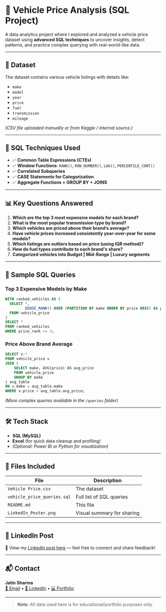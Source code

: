 
# 🚗 Vehicle Price Analysis (SQL Project)

A data analytics project where I explored and analyzed a vehicle price dataset using **advanced SQL techniques** to uncover insights, detect patterns, and practice complex querying with real-world-like data.

---

## 📁 Dataset
The dataset contains various vehicle listings with details like:
- `make`
- `model`
- `year`
- `price`
- `fuel`
- `transmission`
- `mileage`

*(CSV file uploaded manually or from Kaggle / internal source.)*

---

## 🧠 SQL Techniques Used

- ✅ **Common Table Expressions (CTEs)**
- ✅ **Window Functions**: `RANK()`, `ROW_NUMBER()`, `LAG()`, `PERCENTILE_CONT()`
- ✅ **Correlated Subqueries**
- ✅ **CASE Statements for Categorization**
- ✅ **Aggregate Functions + GROUP BY + JOINS**

---

## 📊 Key Questions Answered

1. **Which are the top 3 most expensive models for each brand?**
2. **What is the most popular transmission type by brand?**
3. **Which vehicles are priced above their brand’s average?**
4. **Have vehicle prices increased consistently year-over-year for some models?**
5. **Which listings are outliers based on price (using IQR method)?**
6. **How do fuel types contribute to each brand's share?**
7. **Categorized vehicles into Budget | Mid-Range | Luxury segments**

---

## 🧪 Sample SQL Queries

### Top 3 Expensive Models by Make
```sql
WITH ranked_vehicles AS (
  SELECT *, 
         DENSE_RANK() OVER (PARTITION BY make ORDER BY price DESC) AS price_rank
  FROM vehicle_price
)
SELECT *
FROM ranked_vehicles
WHERE price_rank <= 3;
```

### Price Above Brand Average
```sql
SELECT v.*
FROM vehicle_price v
JOIN (
    SELECT make, AVG(price) AS avg_price
    FROM vehicle_price
    GROUP BY make
) avg_table
ON v.make = avg_table.make
WHERE v.price > avg_table.avg_price;
```

*(More complex queries available in the `/queries` folder)*

---

## 🛠 Tech Stack

- **SQL (MySQL)**
- **Excel** (for quick data cleanup and profiling)
- *(Optional: Power BI or Python for visualization)*

---

## 📎 Files Included

| File | Description |
|------|-------------|
| `Vehicle Price.csv` | The dataset |
| `vehicle_price_queries.sql` | Full list of SQL queries |
| `README.md` | This file |
| `LinkedIn_Poster.png` | Visual summary for sharing |

---

## 📣 LinkedIn Post

📌 View my [LinkedIn post here](#) — feel free to connect and share feedback!

---

## 📬 Contact

**Jatin Sharma**  
[📧 Email](mailto:jatinsharma@email.com) • [🔗 LinkedIn](https://www.linkedin.com/in/jatinsharma) • [💻 Portfolio](https://github.com/J987git)

---

> **Note**: All data used here is for educational/portfolio purposes only.
